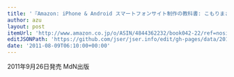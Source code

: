 ```yaml
---
title: '『Amazon: iPhone & Android スマートフォンサイト制作の教科書: こもりまさあき, 谷拓樹, 石本光司, いちがみトモロヲ』'
author: azu
layout: post
itemUrl: 'http://www.amazon.co.jp/o/ASIN/4844362232/book042-22/ref=nosim'
editJSONPath: 'https://github.com/jser/jser.info/edit/gh-pages/data/2011/08/index.json'
date: '2011-08-09T06:10:00+00:00'
---
```

2011年9月26日発売
MdN出版

